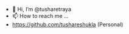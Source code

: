 - 👋 Hi, I’m @tusharetraya
- 📫 How to reach me ...
- https://github.com/tushareshukla (Personal)
<!---
tusharetraya/tusharetraya is a ✨ special ✨ repository because its `README.md` (this file) appears on your GitHub profile.
You can click the Preview link to take a look at your changes.
--->
